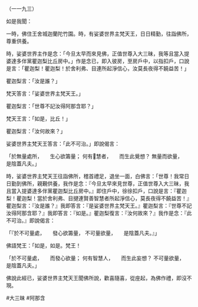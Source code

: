 （一一九三）

如是我聞：

一時，佛住王舍城迦蘭陀竹園。時，有娑婆世界主梵天王，日日精勤，往詣佛所，尊重供養。

時，娑婆世界主作是念：「今旦太早而來見佛，正值世尊入大三昧，我等且當入提婆達多伴黨瞿迦梨比丘房中。」作是念已，即入彼房，至房戶中，以指扣戶，口說是言：「瞿迦梨！瞿迦梨！於舍利弗、目連所起淨信心，汝莫長夜得不饒益苦！」

瞿迦梨言：「汝是誰？」

梵天答言：「娑婆世界主梵天王。」

瞿迦梨言：「世尊不記汝得阿那含耶？」

梵天王言：「如是，比丘！」

瞿迦梨言：「汝何故來？」

娑婆世界主梵天王答言：「此不可治。」即說偈言：

「於無量處所，　　生心欲籌量；
何有𭶑慧者，　　而生此覺想？
無量而欲量，　　是陰蓋凡夫。」

時，娑婆世界主梵天王往詣佛所，稽首禮足，退坐一面，白佛言：「世尊！我常日日勤到佛所，親覲供養，我作是念：『今旦太早來見世尊，正值世尊入大三昧，我且當入提婆達多伴黨瞿迦梨比丘房中。』即住戶中，徐徐扣戶，口說是言：『瞿迦梨！瞿迦梨！當於舍利弗、目揵連賢善智慧者所起淨信心，莫長夜得不饒益苦！』瞿迦梨言：『汝是誰？』我即答言：『是娑婆世界主梵天王。』瞿迦梨言：『世尊不記汝得阿那含耶？』我即答言：『如是。』瞿迦梨復言：『汝何故來？』我作是念：『此不可治。』即說偈言：

「『於不可量處，　　發心欲籌量，
不可量欲量，　　是陰蓋凡夫。』」

佛語梵王：「如是，如是。梵王！

「於不可量處，　　而發心欲量；
何有智慧人，　　而生此妄想？
不可量欲量，　　是陰蓋凡夫。」

佛說此經已，娑婆世界主梵天王聞佛所說，歡喜隨喜，從座起，為佛作禮，即沒不現。








#大三昧
#阿那含
